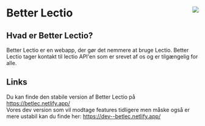 # Better Lectio <img style="float: right;" src="https://avatars.githubusercontent.com/u/119731070?s=40&v=4">
## Hvad er Better Lectio?
Better Lectio er en webapp, der gør det nemmere at bruge Lectio. Better Lectio tager kontakt til lectio API'en som er srevet af os og er tilgængelig for alle.

## Links
Du kan finde den stabile version af Better Lectio på https://betlec.netlify.app/  
Vores dev version som vil modtage features tidligere men måske også er mere ustabil kan du finde her: https://dev--betlec.netlify.app/
